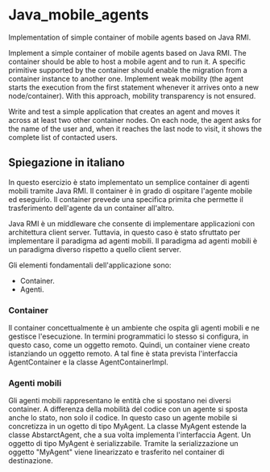 # Java_mobile_agents
Implementation of simple container of mobile agents based on Java RMI.

Implement a simple container of mobile agents based on Java RMI. The container should be able to host a mobile agent and to run it. A specific primitive supported by the container should enable the migration from a container instance to another one. Implement weak mobility (the agent starts the execution from the first statement whenever it arrives onto a new node/container). With this approach, mobility transparency is not ensured.

Write and test a simple application that creates an agent and moves it across at least two other container nodes. On each node, the agent asks for the name of the user and, when it reaches the last node to visit, it shows the complete list of contacted users.

## Spiegazione in italiano
In questo esercizio è stato implementato un semplice container di agenti mobili tramite Java RMI. Il container è in grado di ospitare l'agente mobile ed eseguirlo. Il container prevede una specifica primita che permette il trasferimento dell'agente da un container all'altro. 

Java RMI è un middleware che consente di implementare applicazioni con architettura client server. Tuttavia, in questo caso è stato sfruttato per implementare il paradigma ad agenti mobili. Il paradigma ad agenti mobili è un paradigma diverso rispetto a quello client server. 

Gli elementi fondamentali dell'applicazione sono:
- Container.
- Agenti.
  
### Container
Il container concettualmente è un ambiente che ospita gli agenti mobili e ne gestisce l'esecuzione. In termini programmatici lo stesso si configura, in questo caso, come un oggetto remoto. Quindi, un container viene creato istanziando un oggetto remoto. A tal fine è stata prevista l'interfaccia AgentContainer e la classe AgentContainerImpl.

### Agenti mobili
Gli agenti mobili rappresentano le entità che si spostano nei diversi container. A differenza della mobilità del codice con un agente si sposta anche lo stato, non solo il codice. In questo caso un agente mobile si concretizza in un ogetto di tipo MyAgent. La classe MyAgent estende la classe AbstarctAgent, che a sua volta implementa l'interfaccia Agent. Un oggetto di tipo MyAgent è serializzabile. Tramite la serializzazione un oggetto "MyAgent" viene linearizzato e trasferito nel container di destinazione.
